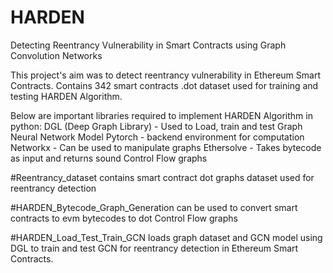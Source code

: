 # HARDEN
Detecting Reentrancy Vulnerability in Smart Contracts using Graph Convolution Networks

This project's aim was to detect reentrancy vulnerability in Ethereum Smart Contracts.
Contains 342 smart contracts .dot dataset used for training and testing HARDEN Algorithm.

Below are important libraries required to implement HARDEN Algorithm in python:
DGL (Deep Graph Library) - Used to Load, train and test Graph Neural Network Model
Pytorch - backend environment for computation
Networkx - Can be used to manipulate graphs
Ethersolve - Takes bytecode as input and returns sound Control Flow graphs

#Reentrancy_dataset contains smart contract dot graphs dataset 
used for reentrancy detection

#HARDEN_Bytecode_Graph_Generation can be used to convert smart contracts to evm bytecodes 
to dot Control Flow graphs

#HARDEN_Load_Test_Train_GCN loads graph dataset and GCN model using DGL
to train and test GCN for reentrancy detection in Ethereum Smart Contracts.
